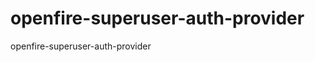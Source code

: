 openfire-superuser-auth-provider
================================

openfire-superuser-auth-provider
